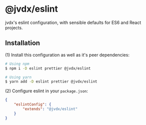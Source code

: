 # @jvdx/eslint

jvdx's eslint configuration, with sensible defaults for ES6 and React projects.

## Installation

(1) Install this configuration as well as it's peer dependencies:

```bash
# Using npm
$ npm i -D eslint prettier @jvdx/eslint

# Using yarn
$ yarn add -D eslint prettier @jvdx/eslint
```

(2) Configure eslint in your `package.json`:

```json
{
	"eslintConfig": {
		"extends": "@jvdx/eslint"
	}
}
```
